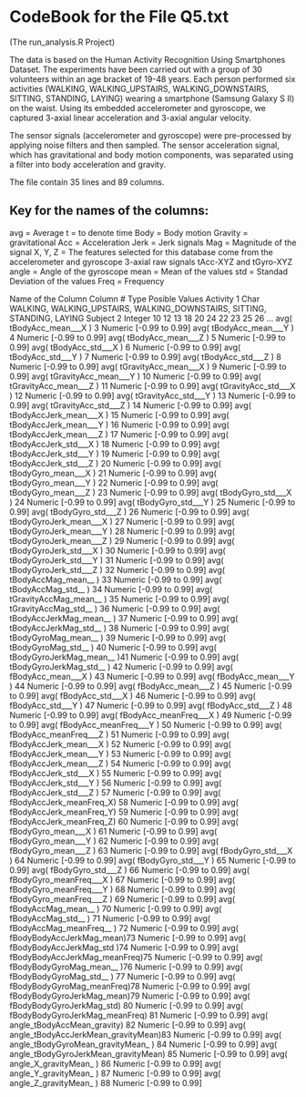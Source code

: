 CodeBook for the File Q5.txt
==============================
(The run_analysis.R Project)

The data is based on the Human Activity Recognition Using Smartphones Dataset.
The experiments have been carried out with a group of 30 volunteers within an age bracket of 19-48 years. Each person performed six activities (WALKING, WALKING_UPSTAIRS, WALKING_DOWNSTAIRS, SITTING, STANDING, LAYING) wearing a smartphone (Samsung Galaxy S II) on the waist. Using its embedded accelerometer and gyroscope, we captured 3-axial linear acceleration and 3-axial angular velocity.

The sensor signals (accelerometer and gyroscope) were pre-processed by applying noise filters and then sampled. The sensor acceleration signal, which has gravitational and body motion components, was separated using a filter into body acceleration and gravity.

The file contain 35 lines and 89 columns.

Key for the names of the columns: 
----------------------------------
avg = Average
t = to denote time
Body = Body motion
Gravity = gravitational
Acc = Acceleration
Jerk = Jerk signals
Mag = Magnitude of the signal
X, Y, Z = The features selected for this database come from the accelerometer and gyroscope 3-axial raw signals tAcc-XYZ and tGyro-XYZ
angle = Angle of the gyroscope
mean = Mean of the values
std = Standad Deviation of the values
Freq = Frequency

Name of the Column	      Column #	Type	      Posible Values
  Activity	                1	      Char	  WALKING, WALKING_UPSTAIRS, WALKING_DOWNSTAIRS, SITTING, STANDING, LAYING
  Subject	                  2	      Integer	10 12 13 18 20 24 22 23 25 26 ...
avg( tBodyAcc_mean___X )    3	      Numeric	[-0.99 to 0.99] 
avg( tBodyAcc_mean___Y )	  4	      Numeric	[-0.99 to 0.99] 
avg( tBodyAcc_mean___Z )	  5	      Numeric	[-0.99 to 0.99] 
avg( tBodyAcc_std___X )	    6	      Numeric	[-0.99 to 0.99] 
avg( tBodyAcc_std___Y )	    7	      Numeric	[-0.99 to 0.99] 
avg( tBodyAcc_std___Z )	    8	      Numeric	[-0.99 to 0.99] 
avg( tGravityAcc_mean___X )	9	      Numeric	[-0.99 to 0.99] 
avg( tGravityAcc_mean___Y )	10	    Numeric	[-0.99 to 0.99] 
avg( tGravityAcc_mean___Z )	11	    Numeric	[-0.99 to 0.99] 
avg( tGravityAcc_std___X )	12    	Numeric	[-0.99 to 0.99] 
avg( tGravityAcc_std___Y )	13    	Numeric	[-0.99 to 0.99] 
avg( tGravityAcc_std___Z )	14    	Numeric	[-0.99 to 0.99] 
avg( tBodyAccJerk_mean___X ) 15   	Numeric	[-0.99 to 0.99] 
avg( tBodyAccJerk_mean___Y ) 16   	Numeric	[-0.99 to 0.99] 
avg( tBodyAccJerk_mean___Z ) 17   	Numeric	[-0.99 to 0.99] 
avg( tBodyAccJerk_std___X )	18    	Numeric	[-0.99 to 0.99] 
avg( tBodyAccJerk_std___Y )	19    	Numeric	[-0.99 to 0.99] 
avg( tBodyAccJerk_std___Z )	20    	Numeric	[-0.99 to 0.99] 
avg( tBodyGyro_mean___X )	  21    	Numeric	[-0.99 to 0.99] 
avg( tBodyGyro_mean___Y )	  22    	Numeric	[-0.99 to 0.99] 
avg( tBodyGyro_mean___Z )	  23	    Numeric	[-0.99 to 0.99] 
avg( tBodyGyro_std___X )	  24	    Numeric	[-0.99 to 0.99] 
avg( tBodyGyro_std___Y )	  25	    Numeric	[-0.99 to 0.99] 
avg( tBodyGyro_std___Z )	  26	    Numeric	[-0.99 to 0.99] 
avg( tBodyGyroJerk_mean___X )	27	  Numeric	[-0.99 to 0.99] 
avg( tBodyGyroJerk_mean___Y )	28  	Numeric	[-0.99 to 0.99] 
avg( tBodyGyroJerk_mean___Z )	29  	Numeric	[-0.99 to 0.99] 
avg( tBodyGyroJerk_std___X )	30  	Numeric	[-0.99 to 0.99] 
avg( tBodyGyroJerk_std___Y )	31  	Numeric	[-0.99 to 0.99] 
avg( tBodyGyroJerk_std___Z )	32  	Numeric	[-0.99 to 0.99] 
avg( tBodyAccMag_mean__ )	    33  	Numeric	[-0.99 to 0.99] 
avg( tBodyAccMag_std__ )	    34  	Numeric	[-0.99 to 0.99] 
avg( tGravityAccMag_mean__ )	35  	Numeric	[-0.99 to 0.99] 
avg( tGravityAccMag_std__ )	  36  	Numeric	[-0.99 to 0.99] 
avg( tBodyAccJerkMag_mean__ )	37  	Numeric	[-0.99 to 0.99] 
avg( tBodyAccJerkMag_std__ )	38  	Numeric	[-0.99 to 0.99] 
avg( tBodyGyroMag_mean__ )	  39  	Numeric	[-0.99 to 0.99] 
avg( tBodyGyroMag_std__ )	    40  	Numeric	[-0.99 to 0.99] 
avg( tBodyGyroJerkMag_mean__ )41  	Numeric	[-0.99 to 0.99] 
avg( tBodyGyroJerkMag_std__ )	42  	Numeric	[-0.99 to 0.99] 
avg( fBodyAcc_mean___X )	    43  	Numeric	[-0.99 to 0.99] 
avg( fBodyAcc_mean___Y )	    44  	Numeric	[-0.99 to 0.99] 
avg( fBodyAcc_mean___Z )	    45  	Numeric	[-0.99 to 0.99] 
avg( fBodyAcc_std___X )	      46  	Numeric	[-0.99 to 0.99] 
avg( fBodyAcc_std___Y )	      47  	Numeric	[-0.99 to 0.99] 
avg( fBodyAcc_std___Z )	      48  	Numeric	[-0.99 to 0.99] 
avg( fBodyAcc_meanFreq___X )	49  	Numeric	[-0.99 to 0.99] 
avg( fBodyAcc_meanFreq___Y )	50  	Numeric	[-0.99 to 0.99] 
avg( fBodyAcc_meanFreq___Z )	51  	Numeric	[-0.99 to 0.99] 
avg( fBodyAccJerk_mean___X )	52  	Numeric	[-0.99 to 0.99] 
avg( fBodyAccJerk_mean___Y )	53  	Numeric	[-0.99 to 0.99] 
avg( fBodyAccJerk_mean___Z )	54  	Numeric	[-0.99 to 0.99] 
avg( fBodyAccJerk_std___X )	  55  	Numeric	[-0.99 to 0.99] 
avg( fBodyAccJerk_std___Y )	  56  	Numeric	[-0.99 to 0.99] 
avg( fBodyAccJerk_std___Z )	  57  	Numeric	[-0.99 to 0.99] 
avg( fBodyAccJerk_meanFreq_X)	58  	Numeric	[-0.99 to 0.99] 
avg( fBodyAccJerk_meanFreq_Y)	59  	Numeric	[-0.99 to 0.99] 
avg( fBodyAccJerk_meanFreq_Z)	60  	Numeric	[-0.99 to 0.99] 
avg( fBodyGyro_mean___X )	    61  	Numeric	[-0.99 to 0.99] 
avg( fBodyGyro_mean___Y )	    62  	Numeric	[-0.99 to 0.99] 
avg( fBodyGyro_mean___Z )	    63  	Numeric	[-0.99 to 0.99] 
avg( fBodyGyro_std___X )	    64  	Numeric	[-0.99 to 0.99] 
avg( fBodyGyro_std___Y )	    65  	Numeric	[-0.99 to 0.99] 
avg( fBodyGyro_std___Z )	    66  	Numeric	[-0.99 to 0.99] 
avg( fBodyGyro_meanFreq___X )	67  	Numeric	[-0.99 to 0.99] 
avg( fBodyGyro_meanFreq___Y )	68  	Numeric	[-0.99 to 0.99] 
avg( fBodyGyro_meanFreq___Z )	69  	Numeric	[-0.99 to 0.99] 
avg( fBodyAccMag_mean__ )	    70  	Numeric	[-0.99 to 0.99] 
avg( fBodyAccMag_std__ )	    71  	Numeric	[-0.99 to 0.99] 
avg( fBodyAccMag_meanFreq__ )	72  	Numeric	[-0.99 to 0.99] 
avg( fBodyBodyAccJerkMag_mean)73  	Numeric	[-0.99 to 0.99] 
avg( fBodyBodyAccJerkMag_std )74  	Numeric	[-0.99 to 0.99] 
avg( fBodyBodyAccJerkMag_meanFreq)75	Numeric	[-0.99 to 0.99] 
avg( fBodyBodyGyroMag_mean__ )76	  Numeric	[-0.99 to 0.99] 
avg( fBodyBodyGyroMag_std__ )	77	  Numeric	[-0.99 to 0.99] 
avg( fBodyBodyGyroMag_meanFreq)78	  Numeric	[-0.99 to 0.99] 
avg( fBodyBodyGyroJerkMag_mean)79	  Numeric	[-0.99 to 0.99] 
avg( fBodyBodyGyroJerkMag_std) 80	  Numeric	[-0.99 to 0.99] 
avg( fBodyBodyGyroJerkMag_meanFreq)	81	Numeric	[-0.99 to 0.99] 
avg( angle_tBodyAccMean_gravity)    82	Numeric	[-0.99 to 0.99] 
avg( angle_tBodyAccJerkMean_gravityMean)83	Numeric	[-0.99 to 0.99] 
avg( angle_tBodyGyroMean_gravityMean_ )	84	Numeric	[-0.99 to 0.99] 
avg( angle_tBodyGyroJerkMean_gravityMean)	85	Numeric	[-0.99 to 0.99] 
avg( angle_X_gravityMean_ )	  86	  Numeric	[-0.99 to 0.99] 
avg( angle_Y_gravityMean_ )	  87	  Numeric	[-0.99 to 0.99] 
avg( angle_Z_gravityMean_ )	  88	  Numeric	[-0.99 to 0.99] 
